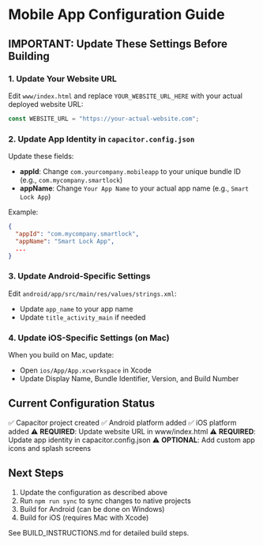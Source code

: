 # Mobile App Configuration Guide

## IMPORTANT: Update These Settings Before Building

### 1. Update Your Website URL

Edit `www/index.html` and replace `YOUR_WEBSITE_URL_HERE` with your actual deployed website URL:

```javascript
const WEBSITE_URL = "https://your-actual-website.com";
```

### 2. Update App Identity in `capacitor.config.json`

Update these fields:

- **appId**: Change `com.yourcompany.mobileapp` to your unique bundle ID (e.g., `com.mycompany.smartlock`)
- **appName**: Change `Your App Name` to your actual app name (e.g., `Smart Lock App`)

Example:

```json
{
  "appId": "com.mycompany.smartlock",
  "appName": "Smart Lock App",
  ...
}
```

### 3. Update Android-Specific Settings

Edit `android/app/src/main/res/values/strings.xml`:

- Update `app_name` to your app name
- Update `title_activity_main` if needed

### 4. Update iOS-Specific Settings (on Mac)

When you build on Mac, update:

- Open `ios/App/App.xcworkspace` in Xcode
- Update Display Name, Bundle Identifier, Version, and Build Number

## Current Configuration Status

✅ Capacitor project created
✅ Android platform added
✅ iOS platform added
⚠️ **REQUIRED**: Update website URL in www/index.html
⚠️ **REQUIRED**: Update app identity in capacitor.config.json
⚠️ **OPTIONAL**: Add custom app icons and splash screens

## Next Steps

1. Update the configuration as described above
2. Run `npm run sync` to sync changes to native projects
3. Build for Android (can be done on Windows)
4. Build for iOS (requires Mac with Xcode)

See BUILD_INSTRUCTIONS.md for detailed build steps.



